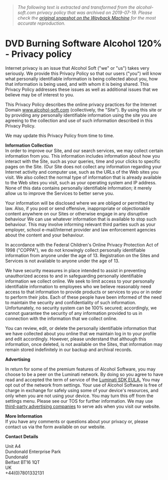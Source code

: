 > *The following text is extracted and transformed from the alcohol-soft.com privacy policy that was archived on 2019-07-19. Please check the [original snapshot on the Wayback Machine](https://web.archive.org/web/20190719113719id_/http%3A//www.alcohol-soft.com/en/privacy.php) for the most accurate reproduction.*

# DVD Burning Software Alcohol 120% - Privacy policy

Internet privacy is an issue that Alcohol Soft ("we" or "us") takes very seriously. We provide this Privacy Policy so that our users ("you") will know what personally identifiable information is being collected about you, how that information is being used, and with whom it is being shared. This Privacy Policy addresses these issues as well as additional issues that we believe may be of interest to you. 

This Privacy Policy describes the online privacy practices for the Internet Domain www.alcohol-soft.com (collectively, the "Site"). By using this site or by providing any personally identifiable information using the site you are agreeing to the collection and use of such information described in this Privacy Policy. 

We may update this Privacy Policy from time to time. 

**Information Collection**  
In order to improve our Site, and our search services, we may collect certain information from you. This information includes information about how you interact with the Site, such as your queries, time and your clicks to specific pages on the Site. (Our Site does not collect any information regarding your Internet activity and computer use, such as the URLs of the Web sites you visit. We also collect the normal type of information that is already available to the Web sites you visit, such as your operating system and IP address. None of this data contains personally identifiable information; it merely allow us to improve the Services to better serve you. 

Your information will be disclosed where we are obliged or permitted by law. Also, if you post or send offensive, inappropriate or objectionable content anywhere on our Sites or otherwise engage in any disruptive behaviour We can use whatever information that is available to stop such behaviour. This may involve informing relevant third parties such as your employer, school e-mail/Internet provider and law enforcement agencies about the content and your behaviour. 

In accordance with the Federal Children's Online Privacy Protection Act of 1998 ("COPPA"), we do not knowingly collect personally identifiable information from anyone under the age of 13. Registration on the Sites and Services is not available to anyone under the age of 13. 

We have security measures in place intended to assist in preventing unauthorized access to and in safeguarding personally identifiable information we collect online. We seek to limit access to your personally identifiable information to employees who we believe reasonably need access to that information to provide products or services to you or in order to perform their jobs. Each of these people have been informed of the need to maintain the security and confidentiality of such information. Unfortunately, no security system can be 100% secured; accordingly, we cannot guarantee the security of any information provided to us in connection with the information that we collect online. 

You can review, edit, or delete the personally identifiable information that we have collected about you online that we maintain log in to your profile and edit accordingly. However, please understand that although this information, once deleted, is not available on the Sites, that information may remain stored indefinitely in our backup and archival records. 

**Advertising**

In return for some of the premium features of Alcohol Software, you may choose to be a peer on the Luminati network. By doing so you agree to have read and accepted the term of service of the [Luminati SDK EULA.](https://luminati.io/legal/sdk-sla) You may opt out of the network from settings. Your use of Alcohol Software is free of charge in exchange for safely using some of your device's resources, and only when you are not using your device. You may turn this off from the settings menu. Please see our TOS for further information. We may use [third-party advertising companies](http://dc670wim3h8x4.cloudfront.net/pp.html) to serve ads when you visit our website. 

**More Information**  
If you have any comments or questions about your privacy or, please contact us via the form available on our website. 

**Contact Details**

Unit A4   
Dundonald Enterprise Park   
Dundonald   
Belfast BT16 1QT   
UK   
+44(0)7801332131 
